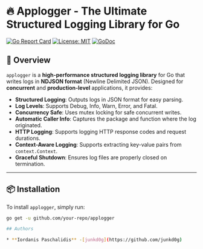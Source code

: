 # 🔥 Applogger - The Ultimate Structured Logging Library for Go

[![Go Report Card](https://goreportcard.com/badge/github.com/junkd0g/applogger)](https://goreportcard.com/report/github.com/junkd0g/applogger)
[![License: MIT](https://img.shields.io/badge/License-MIT-blue.svg)](https://opensource.org/licenses/MIT)
[![GoDoc](https://pkg.go.dev/badge/github.com/your-repo/applogger.svg)](https://pkg.go.dev/github.com/junkd0g/applogger)

## 🚀 Overview

`applogger` is a **high-performance structured logging library** for Go that writes logs in **NDJSON format** (Newline Delimited JSON). Designed for **concurrent** and **production-level** applications, it provides:

- **Structured Logging**: Outputs logs in JSON format for easy parsing.
- **Log Levels**: Supports Debug, Info, Warn, Error, and Fatal.
- **Concurrency Safe**: Uses mutex locking for safe concurrent writes.
- **Automatic Caller Info**: Captures the package and function where the log originated.
- **HTTP Logging**: Supports logging HTTP response codes and request durations.
- **Context-Aware Logging**: Supports extracting key-value pairs from `context.Context`.
- **Graceful Shutdown**: Ensures log files are properly closed on termination.

---

## 📦 Installation

To install `applogger`, simply run:

```sh
go get -u github.com/your-repo/applogger

## Authors

* **Iordanis Paschalidis** -[junkd0g](https://github.com/junkd0g)
```
